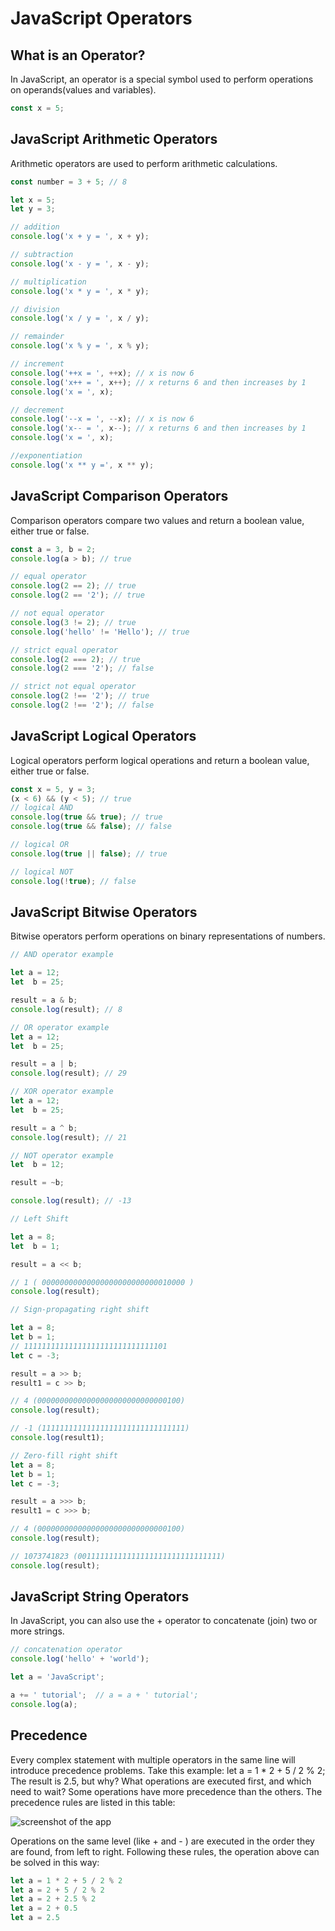 # JavaScript Operators

## What is an Operator?
In JavaScript, an operator is a special symbol used to perform operations on operands(values and variables).

```javascript
const x = 5;
```

## JavaScript Arithmetic Operators
Arithmetic operators are used to perform arithmetic calculations.

```javascript
const number = 3 + 5; // 8

let x = 5;
let y = 3;

// addition
console.log('x + y = ', x + y);

// subtraction
console.log('x - y = ', x - y);

// multiplication
console.log('x * y = ', x * y);

// division
console.log('x / y = ', x / y);

// remainder
console.log('x % y = ', x % y);

// increment
console.log('++x = ', ++x); // x is now 6
console.log('x++ = ', x++); // x returns 6 and then increases by 1
console.log('x = ', x);

// decrement
console.log('--x = ', --x); // x is now 6
console.log('x-- = ', x--); // x returns 6 and then increases by 1
console.log('x = ', x);

//exponentiation
console.log('x ** y =', x ** y);
```
## JavaScript Comparison Operators
Comparison operators compare two values and return a boolean value, either true or false.

```javascript
const a = 3, b = 2;
console.log(a > b); // true 

// equal operator
console.log(2 == 2); // true
console.log(2 == '2'); // true

// not equal operator
console.log(3 != 2); // true
console.log('hello' != 'Hello'); // true

// strict equal operator
console.log(2 === 2); // true
console.log(2 === '2'); // false

// strict not equal operator
console.log(2 !== '2'); // true
console.log(2 !== '2'); // false
```

## JavaScript Logical Operators
Logical operators perform logical operations and return a boolean value, either true or false.

```javascript
const x = 5, y = 3;
(x < 6) && (y < 5); // true
// logical AND
console.log(true && true); // true
console.log(true && false); // false

// logical OR
console.log(true || false); // true

// logical NOT
console.log(!true); // false
```
## JavaScript Bitwise Operators
Bitwise operators perform operations on binary representations of numbers.

```javascript
// AND operator example

let a = 12;
let  b = 25;

result = a & b;
console.log(result); // 8

// OR operator example
let a = 12;
let  b = 25;

result = a | b;
console.log(result); // 29

// XOR operator example
let a = 12;
let  b = 25;

result = a ^ b;
console.log(result); // 21

// NOT operator example
let  b = 12;

result = ~b;

console.log(result); // -13

// Left Shift

let a = 8;
let  b = 1;

result = a << b;

// 1 ( 00000000000000000000000000010000 )
console.log(result);

// Sign-propagating right shift

let a = 8;
let b = 1;
// 11111111111111111111111111111101
let c = -3;

result = a >> b;
result1 = c >> b;

// 4 (00000000000000000000000000000100)
console.log(result);

// -1 (11111111111111111111111111111111)
console.log(result1);

// Zero-fill right shift
let a = 8;
let b = 1;
let c = -3;

result = a >>> b;
result1 = c >>> b;

// 4 (00000000000000000000000000000100)
console.log(result);

// 1073741823 (00111111111111111111111111111111)
console.log(result);

```

## JavaScript String Operators
In JavaScript, you can also use the + operator to concatenate (join) two or more strings.

```javascript
// concatenation operator
console.log('hello' + 'world');

let a = 'JavaScript';

a += ' tutorial';  // a = a + ' tutorial';
console.log(a);
```
## Precedence
Every complex statement with multiple operators in the same line will introduce
precedence problems.
Take this example:
let a = 1 * 2 + 5 / 2 % 2;
The result is 2.5, but why?
What operations are executed first, and which need to wait?
Some operations have more precedence than the others. The precedence
rules are listed in this table:

![screenshot of the app](https://raw.githubusercontent.com/praveenoruganti/praveenoruganti-js/master/images/Precedence.PNG)

Operations on the same level (like + and - ) are executed in the order they
are found, from left to right.
Following these rules, the operation above can be solved in this way:
```javascript
let a = 1 * 2 + 5 / 2 % 2
let a = 2 + 5 / 2 % 2
let a = 2 + 2.5 % 2
let a = 2 + 0.5
let a = 2.5
```
